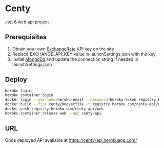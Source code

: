 # Centy

.net 6 web api project

## Prerequisites

1. Obtain your own [ExchangeRate](https://exchangerate.host) API key on the site
2. Replace EXCHANGE_API_KEY value in launchSettings.json with the key
3. Install [MongoDb](https://www.mongodb.com) and update the connection string if needed in launchSettings.json

## Deploy

```sh
heroku login
heroku container:login
docker login --username=heroku-email --password=heroku-token registry.heroku.com
docker build --file centy/Dockerfile -t registry.heroku.com/centy-api/web .
docker push registry.heroku.com/centy-api/web
heroku container:release web --app centy-api
```

## URL

Once deployed API avaliable at https://centy-api.herokuapp.com/
